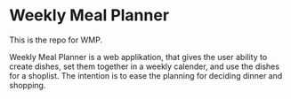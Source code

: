 # Weekly Meal Planner

This is the repo for WMP.

Weekly Meal Planner is a web applikation, that gives the user ability to create dishes, set them together in a weekly calender, and use the dishes for a shoplist. The intention is to ease the planning for deciding dinner and shopping.